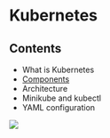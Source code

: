 # Kubernetes

## Contents
- What is Kubernetes
- [Components](part-1-components.md)
- Architecture
- Minikube and kubectl
- YAML configuration

![](media/arch.png)
